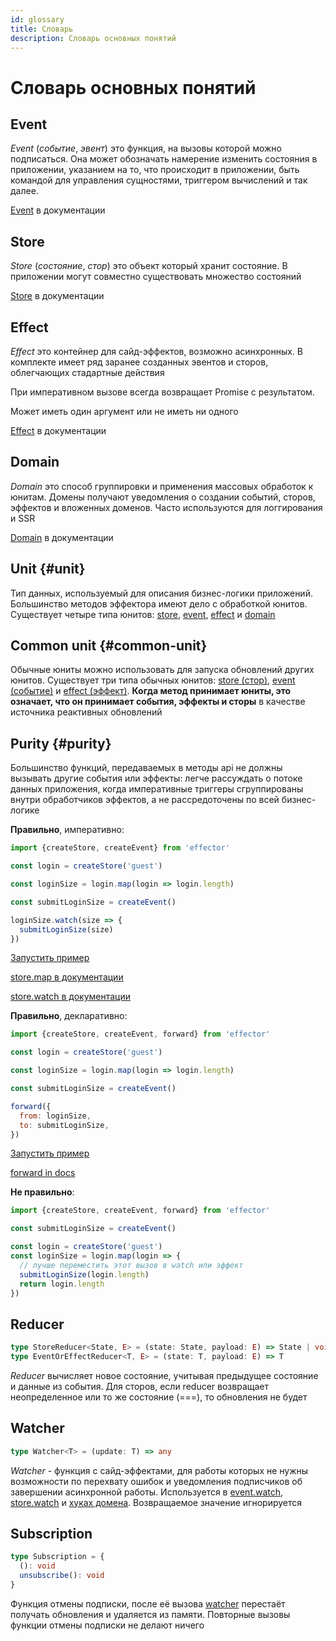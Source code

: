 ```yaml
---
id: glossary
title: Словарь
description: Словарь основных понятий
---
```


# Словарь основных понятий

## Event

_Event_ (_событие_, _эвент_) это функция, на вызовы которой можно подписаться. Она может обозначать намерение изменить состояния в приложении, указанием на то, что происходит в приложении, быть командой для управления сущностями, триггером вычислений и так далее.

[Event](./api/effector/Event.md) в документации

## Store

_Store_ (_состояние_, _стор_) это объект который хранит состояние. В приложении могут совместно существовать множество состояний

[Store](./api/effector/Store.md) в документации

## Effect

_Effect_ это контейнер для сайд-эффектов, возможно асинхронных. В комплекте имеет ряд заранее созданных эвентов и сторов, облегчающих стадартные действия

При императивном вызове всегда возвращает Promise с результатом.

Может иметь один аргумент или не иметь ни одного

[Effect](./api/effector/Effect.md) в документации

## Domain

_Domain_ это способ группировки и применения массовых обработок к юнитам. Домены получают уведомления о создании событий, сторов, эффектов и вложенных доменов. Часто используются для логгирования и SSR

[Domain](./api/effector/Domain.md) в документации

## Unit {#unit}

Тип данных, используемый для описания бизнес-логики приложений. Большинство методов эффектора имеют дело с обработкой юнитов.
Существует четыре типа юнитов: [store], [event], [effect] и [domain]

## Common unit {#common-unit}

Обычные юниты можно использовать для запуска обновлений других юнитов. Существует три типа обычных юнитов: [store (стор)](./api/effector/Store.md), [event (событие)](./api/effector/Event.md) и [effect (эффект)](./api/effector/Effect.md). **Когда метод принимает юниты, это означает, что он принимает события, эффекты и сторы** в качестве источника реактивных обновлений

## Purity {#purity}

Большинство функций, передаваемых в методы api не должны вызывать другие события или эффекты: легче рассуждать о потоке данных приложения, когда императивные триггеры сгруппированы внутри обработчиков эффектов, а не рассредоточены по всей бизнес-логике

**Правильно**, императивно:

```js
import {createStore, createEvent} from 'effector'

const login = createStore('guest')

const loginSize = login.map(login => login.length)

const submitLoginSize = createEvent()

loginSize.watch(size => {
  submitLoginSize(size)
})
```

[Запустить пример](https://share.effector.dev/D5hV8C70)

[store.map в документации](./api/effector/Store.md#map)

[store.watch в документации](./api/effector/Store.md#watch)

**Правильно**, декларативно:

```js
import {createStore, createEvent, forward} from 'effector'

const login = createStore('guest')

const loginSize = login.map(login => login.length)

const submitLoginSize = createEvent()

forward({
  from: loginSize,
  to: submitLoginSize,
})
```

[Запустить пример](https://share.effector.dev/it0gXQLI)

[forward in docs](./api/effector/forward.md)

**Не правильно**:

```js
import {createStore, createEvent, forward} from 'effector'

const submitLoginSize = createEvent()

const login = createStore('guest')
const loginSize = login.map(login => {
  // лучше переместить этот вызов в watch или эффект
  submitLoginSize(login.length)
  return login.length
})
```

## Reducer

```typescript
type StoreReducer<State, E> = (state: State, payload: E) => State | void
type EventOrEffectReducer<T, E> = (state: T, payload: E) => T
```

_Reducer_ вычисляет новое состояние, учитывая предыдущее состояние и данные из события. Для сторов, если reducer возвращает неопределенное или то же состояние (===), то обновления не будет

## Watcher

```typescript
type Watcher<T> = (update: T) => any
```

_Watcher_ - функция с сайд-эффектами, для работы которых не нужны возможности по перехвату ошибок и уведомления подписчиков об завершении асинхронной работы. Используется в [event.watch](./api/effector/Event.md#watchwatcher), [store.watch](./api/effector/Store.md#watchwatcher) и [хуках домена](./api/effector/Domain.md#oncreateeventhook). Возвращаемое значение игнорируется

## Subscription

```typescript
type Subscription = {
  (): void
  unsubscribe(): void
}
```

Функция отмены подписки, после её вызова [watcher](#watcher) перестаёт получать обновления и удаляется из памяти. Повторные вызовы функции отмены подписки не делают ничего

[effect]: ./api/effector/Effect.md
[store]: ./api/effector/Store.md
[event]: ./api/effector/Event.md
[domain]: ./api/effector/Domain.md
